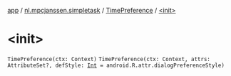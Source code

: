 [app](../../index.md) / [nl.mpcjanssen.simpletask](../index.md) / [TimePreference](index.md) / [&lt;init&gt;](.)

# &lt;init&gt;

`TimePreference(ctx: Context)`
`TimePreference(ctx: Context, attrs: AttributeSet?, defStyle: `[`Int`](https://kotlinlang.org/api/latest/jvm/stdlib/kotlin/-int/index.html)` = android.R.attr.dialogPreferenceStyle)`